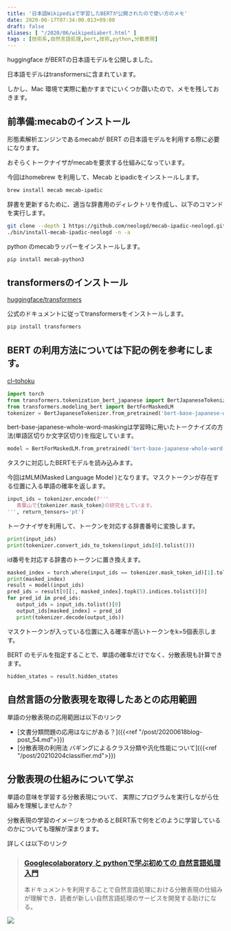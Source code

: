 ```yaml
---
title: '日本語Wikipediaで学習したBERTが公開されたので使い方のメモ'
date: 2020-06-17T07:34:00.013+09:00
draft: false
aliases: [ "/2020/06/wikipediabert.html" ]
tags : [技術系,自然言語処理,bert,技術,python,分散表現]
---
```


huggingface がBERTの日本語モデルを公開しました。

日本語モデルはtransformersに含まれています。

しかし、Mac 環境で実際に動かすまでにいくつか躓いたので、メモを残しておきます。

## 前準備:mecabのインストール


形態素解析エンジンであるmecabが BERT の日本語モデルを利用する際に必要になります。

おそらくトークナイザがmecabを要求する仕組みになっています。

今回はhomebrew を利用して、Mecab とipadicをインストールします。

```sh
brew install mecab mecab-ipadic
```

辞書を更新するために、適当な辞書用のディレクトリを作成し、以下のコマンドを実行します。

```sh
git clone --depth 1 https://github.com/neologd/mecab-ipadic-neologd.git  
./bin/install-mecab-ipadic-neologd -n -a
```

python のmecabラッパーをインストールします。

```sh
pip install mecab-python3
```

## transformersのインストール
[huggingface/transformers](https://github.com/huggingface/transformers)

公式のドキュメントに従ってtransformersをインストールします。

```sh
pip install transformers
```

## BERT の利用方法については下記の例を参考にします。
[clｰtohoku](https://github.com/cl-tohoku/bert-japanese)

```py
import torch  
from transformers.tokenization_bert_japanese import BertJapaneseTokenizer  
from transformers.modeling_bert import BertForMaskedLM  
tokenizer = BertJapaneseTokenizer.from_pretrained('bert-base-japanese-whole-word-masking
```

bert-base-japanese-whole-word-maskingは学習時に用いたトークナイズの方法(単語区切りか文字区切り)を指定しています。

```py
model = BertForMaskedLM.from_pretrained('bert-base-japanese-whole-word-masking')
```

タスクに対応したBERTモデルを読み込みます。

今回はMLM(Masked Language Model )となります。マスクトークンが存在する位置に入る単語の確率を返します。

```py
input_ids = tokenizer.encode(f'''  
   青葉山で{tokenizer.mask_token}の研究をしています。  
''', return_tensors='pt')
```

トークナイザを利用して、トークンを対応する辞書番号に変換します。

```py
print(input_ids)  
print(tokenizer.convert_ids_to_tokens(input_ids[0].tolist()))
```

id番号を対応する辞書のトークンに置き換えます。

```py
masked_index = torch.where(input_ids == tokenizer.mask_token_id)[1].tolist()[0]  
print(masked_index)  
result = model(input_ids)  
pred_ids = result[0][:, masked_index].topk(5).indices.tolist()[0]  
for pred_id in pred_ids:  
   output_ids = input_ids.tolist()[0]  
   output_ids[masked_index] = pred_id  
   print(tokenizer.decode(output_ids))
```

マスクトークンが入っている位置に入る確率が高いトークンをk=5個表示します。

BERT のモデルを指定することで、単語の確率だけでなく、分散表現も計算できます。
```py
hidden_states = result.hidden_states
```

## 自然言語の分散表現を取得したあとの応用範囲

単語の分散表現の応用範囲は以下のリンク

- [文書分類問題の応用はなにがある？]({{<ref "/post/20200618blog-post_54.md">}})
- [分散表現の利用法 バギングによるクラス分類や汎化性能について]({{<ref "/post/20210204classifier.md">}})


## 分散表現の仕組みについて学ぶ

単語の意味を学習する分散表現について、
実際にプログラムを実行しながら仕組みを理解しませんか？

分散表現の学習のイメージをつかめるとBERT系で何をどのように学習しているのかについても理解が深まります。

詳しくは以下のリンク
> ### [Googlecolaboratory と pythonで学ぶ初めての 自然言語処理入門](https://subcul-science.booth.pm/items/1562211)
> 本ドキュメントを利用することで自然言語処理における分散表現の仕組みが理解でき、読者が新しい自然言語処理のサービスを開発する助けになる。

<script language="javascript" src="//ad.jp.ap.valuecommerce.com/servlet/jsbanner?sid=3563352&pid=887685185"></script><noscript><a href="//ck.jp.ap.valuecommerce.com/servlet/referral?sid=3563352&pid=887685185" rel="nofollow"><img src="//ad.jp.ap.valuecommerce.com/servlet/gifbanner?sid=3563352&pid=887685185" border="0"></a></noscript>